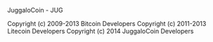 JuggaloCoin - JUG

Copyright (c) 2009-2013 Bitcoin Developers
Copyright (c) 2011-2013 Litecoin Developers
Copyright (c) 2014 JuggaloCoin Developers